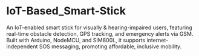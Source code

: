 # IoT-Based_Smart-Stick
An IoT-enabled smart stick for visually &amp; hearing-impaired users, featuring real-time obstacle detection, GPS tracking, and emergency alerts via GSM. Built with Arduino, NodeMCU, and SIM800L, it supports internet-independent SOS messaging, promoting affordable, inclusive mobility.

